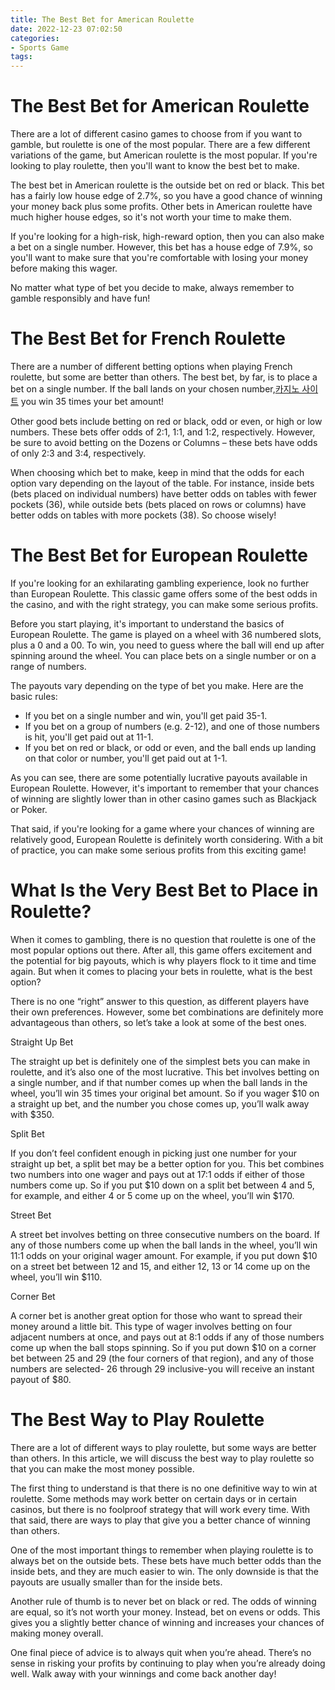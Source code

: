 ```yaml
---
title: The Best Bet for American Roulette
date: 2022-12-23 07:02:50
categories:
- Sports Game
tags:
---
```



#  The Best Bet for American Roulette

There are a lot of different casino games to choose from if you want to gamble, but roulette is one of the most popular. There are a few different variations of the game, but American roulette is the most popular. If you're looking to play roulette, then you'll want to know the best bet to make.

The best bet in American roulette is the outside bet on red or black. This bet has a fairly low house edge of 2.7%, so you have a good chance of winning your money back plus some profits. Other bets in American roulette have much higher house edges, so it's not worth your time to make them.

If you're looking for a high-risk, high-reward option, then you can also make a bet on a single number. However, this bet has a house edge of 7.9%, so you'll want to make sure that you're comfortable with losing your money before making this wager.

No matter what type of bet you decide to make, always remember to gamble responsibly and have fun!

#  The Best Bet for French Roulette

There are a number of different betting options when playing French roulette, but some are better than others. The best bet, by far, is to place a bet on a single number. If the ball lands on your chosen number,[카지노 사이트](https://choegocasino.com/) you win 35 times your bet amount!

Other good bets include betting on red or black, odd or even, or high or low numbers. These bets offer odds of 2:1, 1:1, and 1:2, respectively. However, be sure to avoid betting on the Dozens or Columns – these bets have odds of only 2:3 and 3:4, respectively.

When choosing which bet to make, keep in mind that the odds for each option vary depending on the layout of the table. For instance, inside bets (bets placed on individual numbers) have better odds on tables with fewer pockets (36), while outside bets (bets placed on rows or columns) have better odds on tables with more pockets (38). So choose wisely!

#  The Best Bet for European Roulette

If you're looking for an exhilarating gambling experience, look no further than European Roulette. This classic game offers some of the best odds in the casino, and with the right strategy, you can make some serious profits.

Before you start playing, it's important to understand the basics of European Roulette. The game is played on a wheel with 36 numbered slots, plus a 0 and a 00. To win, you need to guess where the ball will end up after spinning around the wheel. You can place bets on a single number or on a range of numbers.

The payouts vary depending on the type of bet you make. Here are the basic rules:

- If you bet on a single number and win, you'll get paid 35-1.
- If you bet on a group of numbers (e.g. 2-12), and one of those numbers is hit, you'll get paid out at 11-1.
- If you bet on red or black, or odd or even, and the ball ends up landing on that color or number, you'll get paid out at 1-1.

As you can see, there are some potentially lucrative payouts available in European Roulette. However, it's important to remember that your chances of winning are slightly lower than in other casino games such as Blackjack or Poker.

That said, if you're looking for a game where your chances of winning are relatively good, European Roulette is definitely worth considering. With a bit of practice, you can make some serious profits from this exciting game!

#  What Is the Very Best Bet to Place in Roulette?

When it comes to gambling, there is no question that roulette is one of the most popular options out there. After all, this game offers excitement and the potential for big payouts, which is why players flock to it time and time again. But when it comes to placing your bets in roulette, what is the best option?

There is no one “right” answer to this question, as different players have their own preferences. However, some bet combinations are definitely more advantageous than others, so let’s take a look at some of the best ones.

Straight Up Bet

The straight up bet is definitely one of the simplest bets you can make in roulette, and it’s also one of the most lucrative. This bet involves betting on a single number, and if that number comes up when the ball lands in the wheel, you’ll win 35 times your original bet amount. So if you wager $10 on a straight up bet, and the number you chose comes up, you’ll walk away with $350.

Split Bet

If you don’t feel confident enough in picking just one number for your straight up bet, a split bet may be a better option for you. This bet combines two numbers into one wager and pays out at 17:1 odds if either of those numbers come up. So if you put $10 down on a split bet between 4 and 5, for example, and either 4 or 5 come up on the wheel, you’ll win $170.

Street Bet

A street bet involves betting on three consecutive numbers on the board. If any of those numbers come up when the ball lands in the wheel, you’ll win 11:1 odds on your original wager amount. For example, if you put down $10 on a street bet between 12 and 15, and either 12, 13 or 14 come up on the wheel, you’ll win $110.

Corner Bet

A corner bet is another great option for those who want to spread their money around a little bit. This type of wager involves betting on four adjacent numbers at once, and pays out at 8:1 odds if any of those numbers come up when the ball stops spinning. So if you put down $10 on a corner bet between 25 and 29 (the four corners of that region), and any of those numbers are selected- 26 through 29 inclusive-you will receive an instant payout of $80.

#  The Best Way to Play Roulette

There are a lot of different ways to play roulette, but some ways are better than others. In this article, we will discuss the best way to play roulette so that you can make the most money possible.

The first thing to understand is that there is no one definitive way to win at roulette. Some methods may work better on certain days or in certain casinos, but there is no foolproof strategy that will work every time. With that said, there are ways to play that give you a better chance of winning than others.

One of the most important things to remember when playing roulette is to always bet on the outside bets. These bets have much better odds than the inside bets, and they are much easier to win. The only downside is that the payouts are usually smaller than for the inside bets.

Another rule of thumb is to never bet on black or red. The odds of winning are equal, so it’s not worth your money. Instead, bet on evens or odds. This gives you a slightly better chance of winning and increases your chances of making money overall.

One final piece of advice is to always quit when you’re ahead. There’s no sense in risking your profits by continuing to play when you’re already doing well. Walk away with your winnings and come back another day!